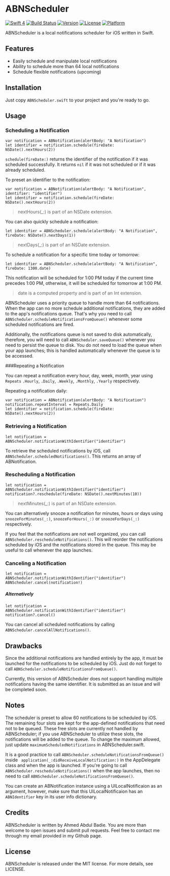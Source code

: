 # ABNScheduler 
[![Swift 4](https://img.shields.io/badge/Swift-4-orange.svg?style=flat)](https://swift.org)
[![Build Status](https://travis-ci.org/pjcau/PJScheduler.svg?branch=master)](https://travis-ci.org/pjcau/PJScheduler)
[![Version](https://img.shields.io/cocoapods/v/PJScheduler.svg?style=flat)](http://cocoadocs.org/docsets/PJScheduler)
[![License](https://img.shields.io/cocoapods/l/PJScheduler.svg?style=flat)](http://cocoadocs.org/docsets/PJScheduler) 
[![Platform](https://img.shields.io/cocoapods/p/PJScheduler.svg?style=flat)](http://cocoadocs.org/docsets/PJScheduler)




ABNScheduler is a local notifications scheduler for iOS written in Swift.

## Features

- Easily schedule and manipulate local notifications
- Ability to schedule more than 64 local notifications
- Schedule flexible notifications (upcoming)

## Installation

Just copy `ABNScheduler.swift` to your project and you're ready to go.

## Usage
### Scheduling a Notification
```
var notification = ABNotification(alertBody: "A Notification")
let identifier = notification.schedule(fireDate: NSDate().nextHours(2))
```

`schedule(fireDate:)` returns the identifier of the notification if it was scheduled successfully. It returns `nil` if it was not scheduled or if it was already scheduled.

To preset an identifier to the notification:
```
var notification = ABNotification(alertBody: "A Notification", identifier: "identifier")
let identifier = notification.schedule(fireDate: NSDate().nextHours(2))
```

>nextHours(_:) is part of an NSDate extension.

You can also quickly schedule a notification:
```
let identifier = ABNScheduler.schedule(alertBody: "A Notification", fireDate: NSDate().nextDays(1))
```

>nextDays(_:) is part of an NSDate extension.

To schedule a notification for a specific time today or tomorrow:
```
let identifier = ABNScheduler.schedule(alertBody: "A Notification", fireDate: 1300.date)
```
This notification will be scheduled for 1:00 PM today if the current time precedes 1:00 PM, otherwise, it will be scheduled for tomorrow at 1:00 PM.

> date is a computed property and is part of an Int extension.

ABNScheduler uses a priority queue to handle more than 64 notifications. When the app can no more schedule additional notifications, they are added to the app's notifications queue. That's why you need to call `ABNScheduler.scheduleNotificationsFromQueue()` whenever some scheduled notifications are fired.

Additionally, the notifications queue is not saved to disk automatically, therefore, you will need to call `ABNScheduler.saveQueue()` whenever you need to persist the queue to disk. You do not need to load the queue when your app launches; this is handled automatically whenever the queue is to be accessed.

###Repeating a Notification

You can repeat a notification every hour, day, week, month, year using `Repeats` `.Hourly`, `.Daily`, `.Weekly`, `.Monthly`, `.Yearly` respectively.

Repeating a notification daily:

```
var notification = ABNotification(alertBody: "A Notification")
notification.repeatInterval = Repeats.Daily
let identifier = notification.schedule(fireDate: NSDate().nextHours(2))
```

### Retrieving a Notification
```
let notification = ABNScheduler.notificationWithIdentifier("identifier")
```

To retrieve the scheduled notifications by iOS, call `ABNScheduler.scheduledNotifications()`. This returns an array of ABNotification.

### Rescheduling a Notification
```
let notification = ABNScheduler.notificationWithIdentifier("identifier")
notification?.reschedule(fireDate: NSDate().nextMinutes(10))
```
> nextMinutes(_:) is part of an NSDate extension.

You can alternatively snooze a notification for minutes, hours or days using
`snoozeForMinutes(_:)`, `snoozeForHours(_:)` or `snoozeForDays(_:)` respectively.

If you feel that the notifications are not well organized, you can call `ABNScheduler.rescheduleNotifications()`. This will reorder the notifications scheduled by iOS and the notifications stored in the queue. This may be useful to call whenever the app launches.

### Canceling a Notification
```
let notification = ABNScheduler.notificationWithIdentifier("identifier")
ABNScheduler.cancel(notification!)
```

##### Alternatively
```
let notification = ABNScheduler.notificationWithIdentifier("identifier")
notification?.cancel()
```

You can cancel all scheduled notifications by calling `ABNScheduler.cancelAllNotifications()`.

## Drawbacks
Since the additional notifications are handled entirely by the app, it must be launched for the notifications to be scheduled by iOS. Just do not forget to call `ABNScheduler.scheduleNotificationsFromQueue()`.

Currently, this version of ABNScheduler does not support handling multiple notifications having the same identifier. It is submitted as an issue and will be completed soon.

## Notes
The scheduler is preset to allow 60 notifications to be scheduled by iOS. The remaining four slots are kept for the app-defined notifications that need not to be queued. These free slots are currently not handled by ABNScheduler; if you use ABNScheduler to utilize these slots, the notifications will be added to the queue. To change the maximum allowed, just update `maximumScheduledNotifications` in ABNScheduler.swift.

It is a good practice to call `ABNScheduler.scheduleNotificationsFromQueue()` inside `
application(_:didReceiveLocalNotification:)` in the AppDelegate class and when the app is launched. If you're going to call `ABNScheduler.rescheduleNotifications()` when the app launches, then no need to call `ABNScheduler.scheduleNotificationsFromQueue()`.

You can create an ABNotification instance using a UILocalNotificaion as an argument, however, make sure that this UILocalNotificaion has an `ABNIdentifier` key in its user info dictionary.

## Credits
ABNScheduler is written by Ahmed Abdul Badie. You are more than welcome to open issues and submit pull requests. Feel free to contact me through my email provided in my Github page.

## License

ABNScheduler is  released under the MIT license. For more details, see LICENSE.
